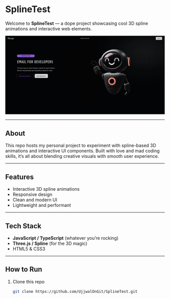 # SplineTest

Welcome to **SplineTest** — a dope project showcasing cool 3D spline animations and interactive web elements.

![Website Preview](swappy-20250526-115024.png)

---

## About

This repo hosts my personal project to experiment with spline-based 3D animations and interactive UI components. Built with love and mad coding skills, it’s all about blending creative visuals with smooth user experience.

---

## Features

- Interactive 3D spline animations  
- Responsive design  
- Clean and modern UI  
- Lightweight and performant  

---

## Tech Stack

- **JavaScript / TypeScript** (whatever you’re rocking)  
- **Three.js / Spline** (for the 3D magic)  
- HTML5 & CSS3  

---

## How to Run

1. Clone this repo  
   ```bash
   git clone https://github.com/UjjwalOnGit/SplineTest.git
